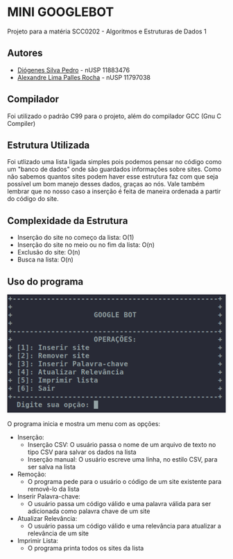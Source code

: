 # MINI GOOGLEBOT
Projeto para a matéria SCC0202 - Algoritmos e Estruturas de Dados 1

## Autores
- [Diógenes Silva Pedro](github.com/D10g3n3s) - nUSP 11883476
- [Alexandre Lima Palles Rocha](https://github.com/Alexandre-Palles) - nUSP 11797038

## Compilador
Foi utilizado o padrão C99 para o projeto, além do compilador GCC (Gnu C Compiler)

## Estrutura Utilizada
Foi utlizado uma lista ligada simples pois podemos pensar no código como um "banco de dados" onde são guardados informações sobre sites. Como não sabemos quantos sites podem haver esse estrutura faz com que seja possível um bom manejo desses dados, graças ao nós. Vale também lembrar que no nosso caso a inserção é feita de maneira ordenada a partir do código do site.

## Complexidade da Estrutura
- Inserção do site no começo da lista: O(1)
- Inserção do site no meio ou no fim da lista: O(n)
- Exclusão do site: O(n)
- Busca na lista: O(n)

## Uso do programa
![](images/menu.png)

O programa inicia e mostra um menu com as opções:
- Inserção:
    - Inserção CSV: O usuário passa o nome de um arquivo de texto no tipo CSV para salvar os dados na lista
    - Inserção manual: O usuário escreve uma linha, no estilo CSV, para ser salva na lista
- Remoção:
    - O programa pede para o usuário o código de um site existente para removê-lo da lista
- Inserir Palavra-chave:
    - O usuário passa um código válido e uma palavra válida para ser adicionada como palavra chave de um site
- Atualizar Relevância:
    - O usuário passa um código válido e uma relevância para atualizar a relevância de um site
- Imprimir Lista:
    - O programa printa todos os sites da lista